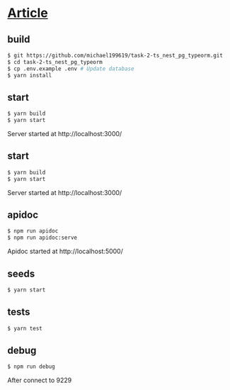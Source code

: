 # [Article](https://vk.com/@-202627164-the-technical-task-3)

## build
```bash
$ git https://github.com/michael199619/task-2-ts_nest_pg_typeorm.git
$ cd task-2-ts_nest_pg_typeorm
$ cp .env.example .env # Update database 
$ yarn install
```

## start

```bash
$ yarn build
$ yarn start 
```
Server started at http://localhost:3000/

## start

```bash
$ yarn build
$ yarn start 
```
Server started at http://localhost:3000/

## apidoc

```bash
$ npm run apidoc
$ npm run apidoc:serve
```
Apidoc started at http://localhost:5000/

## seeds
```bash
$ yarn start
```

## tests
```bash
$ yarn test
```

## debug

```bash
$ npm run debug
```

After connect to 9229
